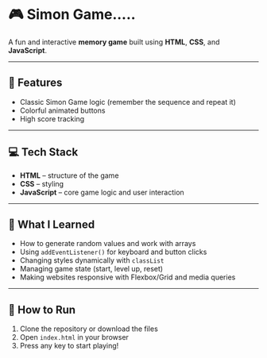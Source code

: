 # 🎮 Simon Game.....

A fun and interactive **memory game** built using **HTML**, **CSS**, and **JavaScript**.  

---

## 📌 Features

- Classic Simon Game logic (remember the sequence and repeat it)
- Colorful animated buttons
- High score tracking

---

## 💻 Tech Stack

- **HTML** – structure of the game
- **CSS** – styling
- **JavaScript** – core game logic and user interaction

---

## 🧠 What I Learned

- How to generate random values and work with arrays
- Using `addEventListener()` for keyboard and button clicks
- Changing styles dynamically with `classList`
- Managing game state (start, level up, reset)
- Making websites responsive with Flexbox/Grid and media queries

---

## 🚀 How to Run

1. Clone the repository or download the files
2. Open `index.html` in your browser
3. Press any key to start playing!


